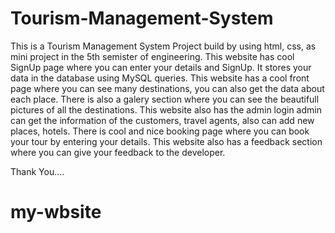 # Tourism-Management-System

This is a Tourism Management System Project build by using html, css, as mini project in the 5th semister of engineering.
This website has cool SignUp page where you can enter your details and SignUp.
It stores your data in the database using 
MySQL queries.
This website has a cool front page where you can see many destinations, you can also get the data about each place.
There is also a galery section where you can see the beautifull pictures of all the destinations.
This website also has the admin login admin can get the information of the customers, travel agents, also can add new places, hotels.
There is cool and nice booking page where you can book your tour by entering your details.
This website also has a feedback section where you can give your feedback to the developer.


Thank You....
# my-wbsite
